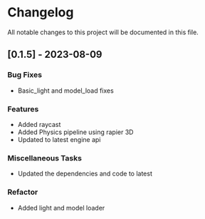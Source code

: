 # Changelog

All notable changes to this project will be documented in this file.

## [0.1.5] - 2023-08-09

### Bug Fixes

- Basic_light and model_load fixes

### Features

- Added raycast
- Added Physics pipeline using rapier 3D
- Updated to latest engine api

### Miscellaneous Tasks

- Updated the dependencies and code to latest

### Refactor

- Added light and model loader
